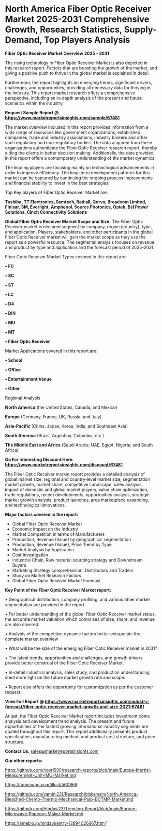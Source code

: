 # North America Fiber Optic Receiver Market 2025-2031 Comprehensive Growth, Research Statistics, Supply-Demand,  Top Players Analysis

<Strong> Fiber Optic Receiver Market Overview 2025 - 2031</strong>

The rising technology in Fiber Optic Receiver Market is also depicted in this research report. Factors that are boosting the growth of the market, and giving a positive push to thrive in the global market is explained in detail.

Furthermore, the report highlights on emerging trends, significant drivers, challenges, and opportunities, providing all necessary data for thriving in the industry. This report market research offers a comprehensive perspective, including an in-depth analysis of the present and future scenarios within the industry.

<strong>Request Sample Report @ <a href=https://www.marketreportsinsights.com/sample/67481>https://www.marketreportsinsights.com/sample/67481</a></strong>

The market overview included in this report provides information from a wide range of resources like government organizations, established companies, trade and industry associations, industry brokers and other such regulatory and non-regulatory bodies. The data acquired from these organizations authenticate the Fiber Optic Receiver research report, thereby aiding the clients in better decision making. Additionally, the data provided in this report offers a contemporary understanding of the market dynamics.

The leading players are focusing mainly on technological advancements in order to improve efficiency. The long-term development patterns for this market can be captured by continuing the ongoing process improvements and financial stability to invest in the best strategies.

Top Key players of Fiber Optic Receiver Market are:

<strong>Toshiba, TT Electronics, Semtech, Radiall, Qorvo, Broadcom Limited, Finisar, 3M, Everlight, Amphenol, Source Photonics, Optek, Bel Power Solutions, Cinch Connectivity Solutions</strong>

<strong><b>Global Fiber Optic Receiver Market Scope and Size:</b></strong>
The Fiber Optic Receiver market is declared segment by company, region (country), type, and application. Players, stakeholders, and other participants in the global Fiber Optic Receiver market will gain the market scope as they use the report as a powerful resource. The segmental analysis focuses on revenue and product by type and application and the forecast period of 2025-2031.

Fiber Optic Receiver Market Types covered in this report are:

<strong>• FC

• SC

• ST

• LC

• D4

• DIN

• MU

• MT

• Fiber Optic Receiver</strong>

Market Applications covered in this report are:

<strong>• School

• Office

• Entertainment Venue

• Other</strong> 

Regional Analysis

<strong>North America</strong> (the United States, Canada, and Mexico)

<strong>Europe</strong> (Germany, France, UK, Russia, and Italy)

<strong>Asia-Pacific</strong> (China, Japan, Korea, India, and Southeast Asia)

<strong>South America</strong> (Brazil, Argentina, Colombia, etc.)

<strong>The Middle East and Africa</strong> (Saudi Arabia, UAE, Egypt, Nigeria, and South Africa)

<strong>Go For Interesting Discount Here: <a href=https://www.marketreportsinsights.com/discount/67481>https://www.marketreportsinsights.com/discount/67481</a></strong>

The Fiber Optic Receiver market report provides a detailed analysis of global market size, regional and country-level market size, segmentation market growth, market share, competitive Landscape, sales analysis, impact of domestic and global market players, value chain optimization, trade regulations, recent developments, opportunities analysis, strategic market growth analysis, product launches, area marketplace expanding, and technological innovations.

<strong><b>Major factors covered in the report:</b></strong>
<ul>
  <li>Global Fiber Optic Receiver Market </li>
  <li>Economic Impact on the Industry</li>
  <li>Market Competition in terms of Manufacturers</li>
  <li>Production, Revenue (Value) by geographical segmentation</li>
  <li>Production, Revenue (Value), Price Trend by Type</li>
  <li>Market Analysis by Application</li>
  <li>Cost Investigation</li>
  <li>Industrial Chain, Raw material sourcing strategy and Downstream Buyers</li>
  <li>Marketing Strategy comprehension, Distributors and Traders</li>
  <li>Study on Market Research Factors</li>
  <li>Global Fiber Optic Receiver Market Forecast</li>
</ul>

<strong><b>Key Point of the Fiber Optic Receiver Market report:</b></strong>

• Geographical distribution, company profiling, and various other market segmentation are provided in the report.

• For better understanding of the global Fiber Optic Receiver market status, the accurate market valuation which comprises of size, share, and revenue are also covered.

• Analysis of the competitive dynamic factors better extrapolate the complete market overview

• What will be the size of the emerging Fiber Optic Receiver market in 2031?

• The latest trends, opportunities and challenges, and growth drivers provide better construal of the Fiber Optic Receiver Market.

• In-detail industrial analysis, sales study, and production understanding shed more light on the future market growth rate and scope.

• Report also offers the opportunity for customization as per the customer request.

<strong><b>View Full Report @ <a href=https://www.marketreportsinsights.com/industry-forecast/fiber-optic-receiver-market-growth-and-size-2021-67481>https://www.marketreportsinsights.com/industry-forecast/fiber-optic-receiver-market-growth-and-size-2021-67481</a></b></strong>


At last, the Fiber Optic Receiver Market report includes investment come analysis and development trend analysis. The present and future opportunities of the fastest growing international industry segments are coated throughout this report. This report additionally presents product specification, manufacturing method, and product cost structure, and price structure.

<strong>Contact Us:</strong>
sales@marketreportsinsights.com

<strong>Our other reports:</strong>

<a href=https://github.com/noori900/research-reports/blob/main/Europe-Inertial-Measurement-Unit-IMU-Market.md>https://github.com/noori900/research-reports/blob/main/Europe-Inertial-Measurement-Unit-IMU-Market.md</a>

<a href=https://tanomuno.com/illust/560866>https://tanomuno.com/illust/560866</a>

<a href=https://github.com/yamini231/Research/blob/main/North-America-Bleached-Chemo-Thermo-Mechanical-Pulp-BCTMP-Market.md>https://github.com/yamini231/Research/blob/main/North-America-Bleached-Chemo-Thermo-Mechanical-Pulp-BCTMP-Market.md</a>

<a href=https://github.com/Hindavi23/Trending-Report/blob/main/Europe-Microwave-Popcorn-Maker-Market.md>https://github.com/Hindavi23/Trending-Report/blob/main/Europe-Microwave-Popcorn-Maker-Market.md</a>

<a href=https://ameblo.jp/hindavi/entry-12894026667.html>https://ameblo.jp/hindavi/entry-12894026667.html</a>"
